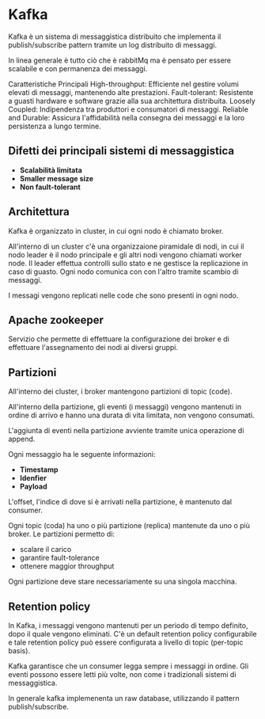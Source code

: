 # Kafka

Kafka è un sistema di messaggistica distribuito che implementa il publish/subscribe pattern tramite un log distribuito di messaggi.

In linea generale è tutto ciò che è rabbitMq ma è pensato per essere scalabile e con permanenza dei messaggi.

Caratteristiche Principali
High-throughput: Efficiente nel gestire volumi elevati di messaggi, mantenendo alte prestazioni.
Fault-tolerant: Resistente a guasti hardware e software grazie alla sua architettura distribuita.
Loosely Coupled: Indipendenza tra produttori e consumatori di messaggi.
Reliable and Durable: Assicura l'affidabilità nella consegna dei messaggi e la loro persistenza a lungo termine.

## Difetti dei principali sistemi di messaggistica

- **Scalabilità limitata**
- **Smaller message size**
- **Non fault-tolerant**

## Architettura

Kafka è organizzato in cluster, in cui ogni nodo è chiamato broker.

All'interno di un cluster c'è una organizzaione piramidale di nodi, in cui il nodo leader è il nodo principale e gli altri nodi vengono chiamati worker node.
Il leader effettua controlli sullo stato e ne gestisce la replicazione in caso di guasto.
Ogni nodo comunica con con l'altro tramite scambio di messaggi.

I messagi vengono replicati nelle code che sono presenti in ogni nodo.

## Apache zookeeper

Servizio che permette di effettuare la configurazione dei broker e di effettuare l'assegnamento dei nodi ai diversi gruppi.

## Partizioni

All'interno dei cluster, i broker mantengono partizioni di topic (code).

All'interno della partizione, gli eventi (i messaggi) vengono mantenuti in ordine di arrivo e hanno una durata di vita limitata, non vengono consumati.

L'aggiunta di eventi nella partizione avviente tramite unica operazione di append.

Ogni messaggio ha le seguente informazioni:

- **Timestamp**
- **Idenfier**
- **Payload**

L'offset, l'indice di dove si è arrivati nella partizione, è mantenuto dal consumer.

Ogni topic (coda) ha uno o più partizione (replica) mantenute da uno o più broker.
Le partizioni permetto di:

- scalare il carico
- garantire fault-tolerance
- ottenere maggior throughput

Ogni partizione deve stare necessariamente su una singola macchina.

## Retention policy

In Kafka, i messaggi vengono mantenuti per un periodo di tempo definito, dopo il quale vengono eliminati. C'è un default retention policy configurabile e tale retention policy può essere configurata a livello di topic (per-topic basis).

Kafka garantisce che un consumer legga sempre i messaggi in ordine.
Gli eventi possono essere letti più volte, non come i tradizionali sistemi di messaggistica.

In generale kafka implemenenta un raw database, utilizzando il pattern publish/subscribe.
